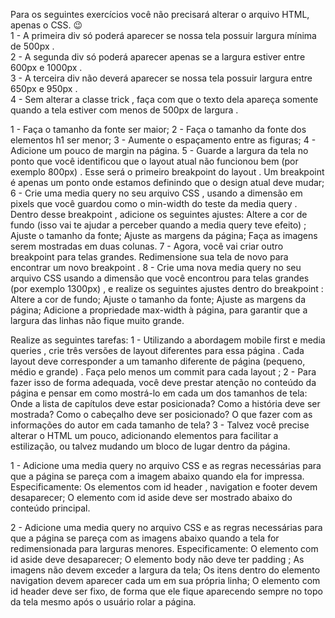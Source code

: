 Para os seguintes exercícios você não precisará alterar o arquivo HTML, apenas o CSS. 😉<br>
1 - A primeira div só poderá aparecer se nossa tela possuir largura mínima de 500px . <br>
2 - A segunda div só poderá aparecer apenas se a largura estiver entre 600px e 1000px . <br>
3 - A terceira div não deverá aparecer se nossa tela possuir largura entre 650px e 950px . <br>
4 - Sem alterar a classe trick , faça com que o texto dela apareça somente quando a tela estiver com menos de 500px de largura .

<!-- exercico 1  -->

1 - Faça o tamanho da fonte ser maior;
2 - Faça o tamanho da fonte dos elementos h1 ser menor;
3 - Aumente o espaçamento entre as figuras;
4 - Adicione um pouco de margin na página.
5 - Guarde a largura da tela no ponto que você identificou que o layout atual não funcionou bem (por exemplo 800px) . Esse será o primeiro breakpoint do layout . Um breakpoint é apenas um ponto onde estamos definindo que o design atual deve mudar;
6 - Crie uma media query no seu arquivo CSS , usando a dimensão em pixels que você guardou como o min-width do teste da media query . Dentro desse breakpoint , adicione os seguintes ajustes:
Altere a cor de fundo (isso vai te ajudar a perceber quando a media query teve efeito) ;
Ajuste o tamanho da fonte;
Ajuste as margens da página;
Faça as imagens serem mostradas em duas colunas.
7 - Agora, você vai criar outro breakpoint para telas grandes. Redimensione sua tela de novo para encontrar um novo breakpoint .
8 - Crie uma nova media query no seu arquivo CSS usando a dimensão que você encontrou para telas grandes (por exemplo 1300px) , e realize os seguintes ajustes dentro do breakpoint :
Altere a cor de fundo;
Ajuste o tamanho da fonte;
Ajuste as margens da página;
Adicione a propriedade max-width à página, para garantir que a largura das linhas não fique muito grande.

<!-- exercico 2  -->
Realize as seguintes tarefas:
1 - Utilizando a abordagem mobile first e media queries , crie três versões de layout diferentes para essa página . Cada layout deve corresponder a um tamanho diferente de página (pequeno, médio e grande) . Faça pelo menos um commit para cada layout ;
2 - Para fazer isso de forma adequada, você deve prestar atenção no conteúdo da página e pensar em como mostrá-lo em cada um dos tamanhos de tela:
Onde a lista de capítulos deve estar posicionada?
Como a história deve ser mostrada?
Como o cabeçalho deve ser posicionado?
O que fazer com as informações do autor em cada tamanho de tela?
3 - Talvez você precise alterar o HTML um pouco, adicionando elementos para facilitar a estilização, ou talvez mudando um bloco de lugar dentro da página.


<!-- exercico 3  -->

1 - Adicione uma media query no arquivo CSS e as regras necessárias para que a página se pareça com a imagem abaixo quando ela for impressa. Especificamente:
Os elementos com id header , navigation e footer devem desaparecer;
O elemento com id aside deve ser mostrado abaixo do conteúdo principal.

2 - Adicione uma media query no arquivo CSS e as regras necessárias para que a página se pareça com as imagens abaixo quando a tela for redimensionada para larguras menores. Especificamente:
O elemento com id aside deve desaparecer;
O elemento body não deve ter padding ;
As imagens não devem exceder a largura da tela;
Os itens dentro do elemento navigation devem aparecer cada um em sua própria linha;
O elemento com id header deve ser fixo, de forma que ele fique aparecendo sempre no topo da tela mesmo após o usuário rolar a página.